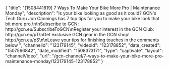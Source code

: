 {
    "title": "[1508441819] 7 Ways To Make Your Bike More Pro | Maintenance Monday",
    "description": "Is your bike looking as good as it could? GCN's Tech Guru Jon Cannings has 7 top tips for you to make your bike look that bit more pro.\n\nSubscribe to GCN: http:\/\/gcn.eu\/SubscribeToGCN\nRegister your interest in the GCN Club: http:\/\/gcn.eu\/pT\nGet exclusive GCN gear in the GCN shop! http:\/\/gcn.eu\/pS\n\nLeave your tips for finishing touches in the comments below ",
    "channelid": "123179145",
    "videoid": "123178852",
    "date_created": "1507566842",
    "date_modified": "1508373171",
    "type": "captivate",
    "layout": "channelVideo",
    "url": "\/gcn-channel\/7-ways-to-make-your-bike-more-pro-maintenance-monday\/123179145-123178852"
}